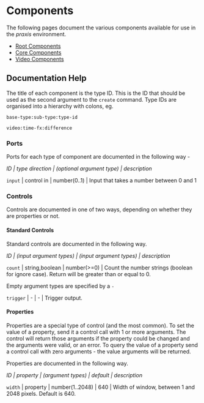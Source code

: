 # Components #

The following pages document the various components available for use in the _praxis_ environment.

  * [Root Components](RootComponents.md)
  * [Core Components](CoreComponents.md)
  * [Video Components](VideoComponents.md)

## Documentation Help ##

The title of each component is the type ID. This is the ID that should be used as the second argument to the `create` command. Type IDs are organised into a hierarchy with colons, eg.

` base-type:sub-type:type-id `

` video:time-fx:difference `

### Ports ###

Ports for each type of component are documented in the following way -

_ID | type direction | (optional argument type) | description_

`input` | control in | number(0..1) | Input that takes a number between 0 and 1

### Controls ###

Controls are documented in one of two ways, depending on whether they are properties or not.

#### Standard Controls ####

Standard controls are documented in the following way.

_ID | (input argument types) | (input argument types) | description_

`count` | string,boolean | number(>=0) | Count the number strings (boolean for ignore case). Return will be greater than or equal to 0.

Empty argument types are specified by a `-`

`trigger` | - | - | Trigger output.


#### Properties ####

Properties are a special type of control (and the most common). To set the value of a property, send it a control call with 1 or more arguments. The control will return those arguments if the property could be changed and the arguments were valid, or an error. To query the value of a property send a control call with zero arguments - the value arguments will be returned.

Properties are documented in the following way.

_ID | property | (argument types) | default | description_

`width` | property | number(1..2048) | 640 | Width of window, between 1 and 2048 pixels. Default is 640.